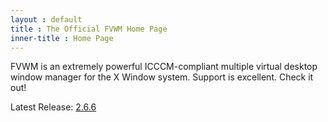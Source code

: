 ```yaml
---
layout : default
title : The Official FVWM Home Page
inner-title : Home Page
---
```


FVWM is an extremely powerful ICCCM-compliant multiple virtual desktop window manager for the X  Window system. Support is excellent. Check it out!

Latest Release: [2.6.6](https://github.com/fvwmorg/fvwm/releases/download/version-2_6_6/fvwm-2.6.6.tar.gz)



